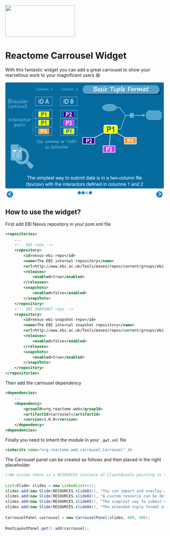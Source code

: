 <img src=https://cloud.githubusercontent.com/assets/6883670/22938783/bbef4474-f2d4-11e6-92a5-07c1a6964491.png width=220 height=100 />

# Reactome Carrousel Widget
With this fantastic widget you can add a great carrousel to show your marvellous work to your magnificent users :smile:

<img src="img/carrousel.png " align="center" alt="carrousel example">

## How to use the widget?

First add EBI Nexus repository in your pom.xml file

```xml
<repositories>
    ...
    <!-- EBI repo -->
    <repository>
        <id>nexus-ebi-repo</id>
        <name>The EBI internal repository</name>
        <url>http://www.ebi.ac.uk/Tools/maven/repos/content/groups/ebi-repo/</url>
        <releases>
            <enabled>true</enabled>
        </releases>
        <snapshots>
            <enabled>false</enabled>
        </snapshots>
    </repository>
    <!-- EBI SNAPSHOT repo -->
    <repository>
        <id>nexus-ebi-snapshot-repo</id>
        <name>The EBI internal snapshot repository</name>
        <url>http://www.ebi.ac.uk/Tools/maven/repos/content/groups/ebi-snapshots/</url>
        <releases>
            <enabled>false</enabled>
        </releases>
        <snapshots>
            <enabled>true</enabled>
        </snapshots>
    </repository>
</repositories>
```

Then add the carrousel dependency

```xml
<dependencies>
    ...
    <dependency>
        <groupId>org.reactome.web</groupId>
        <artifactId>carrousel</artifactId>
        <version>1.0.0</version>
    </dependency>
<dependencies>
```

Finally you need to inherit the module in your ```.gwt.xml``` file

```xml
<inherits name="org.reactome.web.carrousel.Carrousel" />
```
      
The Carrousel panel can be created as follows and then placed in the right placeholder  
        
```java        
//We assume there is a RESOURCES instance of ClientBundle pointing to the images

List<Slide> slides = new LinkedList<>();
slides.add(new Slide(RESOURCES.slide01(), "You can import and overlay your data<br>onto pathways by defining custom resources", "white", 18));
slides.add(new Slide(RESOURCES.slide02(), "A custom resource can be defined by providing a<br>local or network-stored file or a PSICQUIC service", "white", 18));
slides.add(new Slide(RESOURCES.slide03(), "The simplest way to submit data is in a two-column file<br>(tsv/csv) with the interactors defined in columns 1 and 2", "white", 18));
slides.add(new Slide(RESOURCES.slide04(), "The extended tuple format offers more options (alias, scores, etc).<br>This information will be displayed and used in the overlay", "white", 18));

CarrouselPanel carrousel = new CarrouselPanel(slides, 600, 400);

RootLayoutPanel.get().add(carrousel);
```

